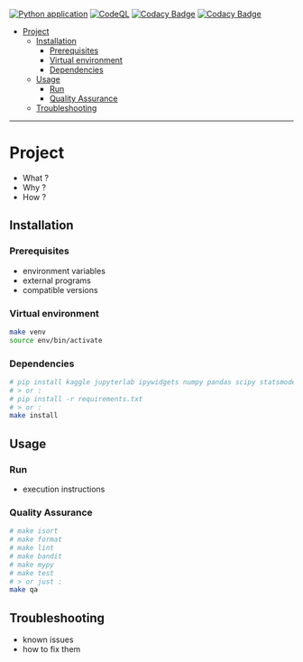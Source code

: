 [![Python application](https://github.com/fleuryc/Template-Python/actions/workflows/python-app.yml/badge.svg)](https://github.com/fleuryc/Template-Python/actions/workflows/python-app.yml)
[![CodeQL](https://github.com/fleuryc/Template-Python/actions/workflows/codeql-analysis.yml/badge.svg)](https://github.com/fleuryc/Template-Python/actions/workflows/codeql-analysis.yml)
[![Codacy Badge](https://app.codacy.com/project/badge/Grade/b03fbc514ea44fce83fe471896566cfd)](https://www.codacy.com/gh/fleuryc/Template-Python/dashboard)
[![Codacy Badge](https://app.codacy.com/project/badge/Coverage/b03fbc514ea44fce83fe471896566cfd)](https://www.codacy.com/gh/fleuryc/Template-Python/dashboard)

- [Project](#project)
  - [Installation](#installation)
    - [Prerequisites](#prerequisites)
    - [Virtual environment](#virtual-environment)
    - [Dependencies](#dependencies)
  - [Usage](#usage)
    - [Run](#run)
    - [Quality Assurance](#quality-assurance)
  - [Troubleshooting](#troubleshooting)

* * *

# Project

-   What ?
-   Why ?
-   How ?

## Installation

### Prerequisites

-   environment variables
-   external programs
-   compatible versions

### Virtual environment

```bash
make venv
source env/bin/activate
```

### Dependencies

```bash
# pip install kaggle jupyterlab ipywidgets numpy pandas scipy statsmodels sklearn plotly matplotlib
# > or :
# pip install -r requirements.txt
# > or :
make install
```

## Usage

### Run

-   execution instructions

### Quality Assurance

```bash
# make isort
# make format
# make lint
# make bandit
# make mypy
# make test
# > or just :
make qa
```

## Troubleshooting

-   known issues
-   how to fix them
